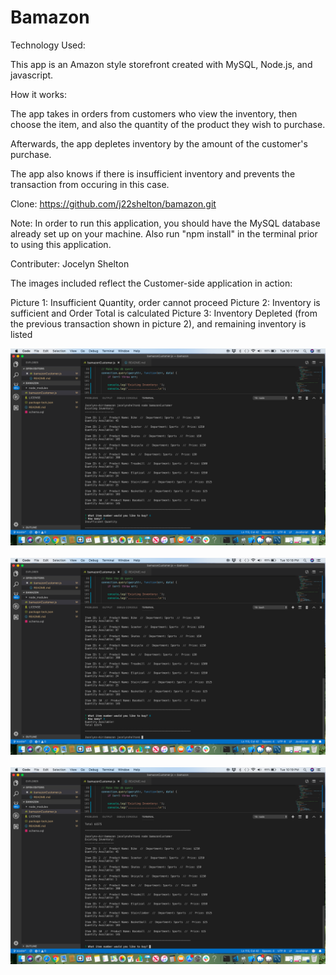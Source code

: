 # Bamazon

Technology Used:

This app is an Amazon style storefront created with MySQL, Node.js, and javascript.


How it works:

The app takes in orders from customers who view the inventory, then choose the item, and also the quantity of the product they wish to purchase. 

Afterwards, the app depletes inventory by the amount of the customer's purchase.

The app also knows if there is insufficient inventory and prevents the transaction from occuring in this case.


Clone: https://github.com/j22shelton/bamazon.git

Note: In order to run this application, you should have the MySQL database already set up on your machine. Also run "npm install" in the terminal prior to using this application.

Contributer: Jocelyn Shelton

The images included reflect the Customer-side application in action:

Picture 1: Insufficient Quantity, order cannot proceed
Picture 2: Inventory is sufficient and Order Total is calculated
Picture 3: Inventory Depleted (from the previous transaction shown in picture 2), and remaining inventory is listed

![](/images/InsufficientQuantity.png?raw=true)
<br><br>
![](/images/QuantityAdded.png?raw=true)
<br><br>
![](/images/depletedInventory.png?raw=true)
<br><br>